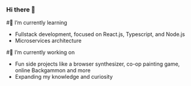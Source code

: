 ### Hi there 👋

#🌱 I’m currently learning
  - Fullstack development, focused on React.js, Typescript, and Node.js
  - Microservices architecture

#🔭 I’m currently working on
  - Fun side projects like a browser synthesizer, co-op painting game, online Backgammon and more
  - Expanding my knowledge and curiosity

    

<!--
**Yonraz/Yonraz** is a ✨ _special_ ✨ repository because its `README.md` (this file) appears on your GitHub profile.

Here are some ideas to get you started:

- 🔭 I’m currently working on ...
- 🌱 I’m currently learning ...
- 👯 I’m looking to collaborate on ...
- 🤔 I’m looking for help with ...
- 💬 Ask me about ...
- 📫 How to reach me: ...
- 😄 Pronouns: ...
- ⚡ Fun fact: ...
-->
